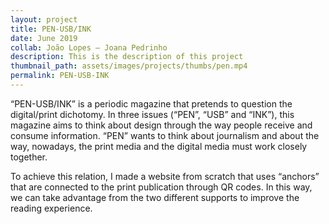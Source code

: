 ```yaml
---
layout: project
title: PEN-USB/INK
date: June 2019
collab: João Lopes — Joana Pedrinho
description: This is the description of this project
thumbnail_path: assets/images/projects/thumbs/pen.mp4
permalink: PEN-USB-INK
---
```


“PEN-USB/INK” is a periodic magazine that pretends to question the digital/print dichotomy. In three issues (“PEN”, “USB” and “INK”), this magazine aims to think about design through the way people receive and consume information. “PEN” wants to think about journalism and about the way, nowadays, the print media and the digital media must work closely together.

To achieve this relation, I made a website from scratch that uses “anchors” that are connected to the print publication through QR codes. In this way, we can take advantage from the two different supports to improve the reading experience.
